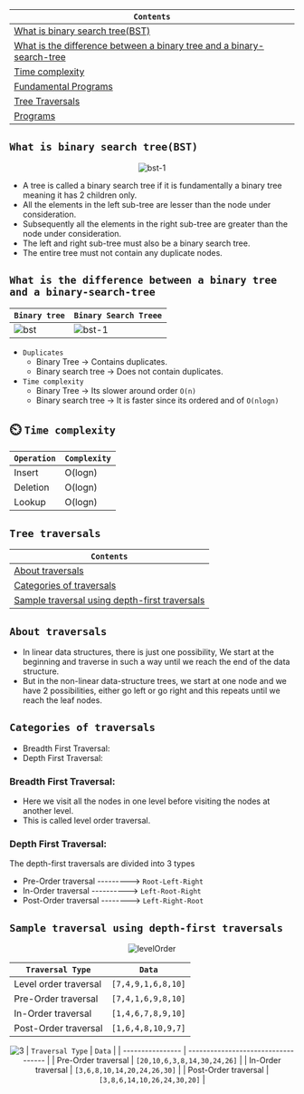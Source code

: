 <div align="center">
  
| `Contents` |
| ---------- |
| [What is binary search tree(BST)](https://github.com/devrath/studious-ds-adventure/blob/main/collection/Trees/BinaryTree/BinarySearchTree/README.md#what-is-binary-search-treebst) |
| [What is the difference between a binary tree and a binary-search-tree](https://github.com/devrath/studious-ds-adventure/blob/main/collection/Trees/BinaryTree/BinarySearchTree/README.md#what-is-the-difference-between-a-binary-tree-and-a-binary-search-tree) |
| [Time complexity](https://github.com/devrath/studious-ds-adventure/blob/main/collection/Trees/BinaryTree/BinarySearchTree/README.md#%EF%B8%8F-time-complexity) |
| [Fundamental Programs](https://github.com/devrath/studious-ds-adventure/tree/main/collection/Trees/BinaryTree/BinarySearchTree/Fundamentals) |
| [Tree Traversals](https://github.com/devrath/studious-ds-adventure/blob/main/collection/Trees/BinaryTree/BinarySearchTree/README.md#tree-traversals) |
| [Programs](https://github.com/devrath/studious-ds-adventure/tree/main/collection/Trees/BinaryTree/BinarySearchTree/Programs) |

</div>


## `What is binary search tree(BST)`

<div align="center">
  
![bst-1](https://github.com/devrath/studious-ds-adventure/assets/1456191/2aeab9ec-b11d-43f7-8ea6-c0ee55834d80)

</div>

* A tree is called a binary search tree if it is fundamentally a binary tree meaning it has 2 children only.
* All the elements in the left sub-tree are lesser than the node under consideration.
* Subsequently all the elements in the right sub-tree are greater than the node under consideration.
* The left and right sub-tree must also be a binary search tree.
* The entire tree must not contain any duplicate nodes.

## `What is the difference between a binary tree and a binary-search-tree`

| `Binary tree` | `Binary Search Treee` |
| ------------- | --------------------- |
| ![bst](https://github.com/devrath/studious-ds-adventure/assets/1456191/cb132f95-0031-4a49-9bea-0b1d9bf6a50b) | ![bst-1](https://github.com/devrath/studious-ds-adventure/assets/1456191/2aeab9ec-b11d-43f7-8ea6-c0ee55834d80) | 

* `Duplicates`
  *  Binary Tree -> Contains duplicates.
  *  Binary search tree -> Does not contain duplicates.
* `Time complexity`
  * Binary Tree -> Its slower around order `O(n)`
  * Binary search tree -> It is faster since its ordered and of `O(nlogn)`
 
## ⏲️ `Time complexity`  
| `Operation` | `Complexity` |
| ----------- | ------------ |
| Insert | O(logn) |
| Deletion | O(logn) |
| Lookup | O(logn) |

## `Tree traversals`

<div align="center">
  
| `Contents` |
| ---------- |
| [About traversals](https://github.com/devrath/studious-ds-adventure/blob/main/collection/Trees/BinaryTree/BinarySearchTree/README.md#about-traversals) |
| [Categories of traversals](https://github.com/devrath/studious-ds-adventure/blob/main/collection/Trees/BinaryTree/BinarySearchTree/README.md#categories-of-traversals) |
| [Sample traversal using depth-first traversals]() |

</div>


## `About traversals`
* In linear data structures, there is just one possibility, We start at the beginning and traverse in such a way until we reach the end of the data structure.
* But in the non-linear data-structure trees, we start at one node and we have 2 possibilities, either go left or go right and this repeats until we reach the leaf nodes.

## `Categories of traversals`
* Breadth First Traversal:
* Depth First Traversal:
  
### Breadth First Traversal:
* Here we visit all the nodes in one level before visiting the nodes at another level.
* This is called level order traversal.

### Depth First Traversal:   
The depth-first traversals are divided into 3 types
* Pre-Order traversal ---------> `Root-Left-Right`
* In-Order traversal ----------> `Left-Root-Right`
* Post-Order traversal --------> `Left-Right-Root`

## `Sample traversal using depth-first traversals`  
<div align="center">
  
![levelOrder](https://github.com/devrath/studious-ds-adventure/assets/1456191/0ec9f489-8128-4251-8b31-638280ef9ae6)

| `Traversal Type` | `Data`                     |
| ---------------- | -------------------------- |
| Level order traversal | ` [7,4,9,1,6,8,10] ` |
| Pre-Order traversal  | ` [7,4,1,6,9,8,10] `   |
| In-Order traversal   | ` [1,4,6,7,8,9,10] `   |
| Post-Order traversal | ` [1,6,4,8,10,9,7] `   |

![3](https://github.com/devrath/studious-ds-adventure/assets/1456191/122077d0-a4aa-4f6f-a3c0-1cfc1de9f4c1)
| `Traversal Type` | `Data`                              |
| ---------------- | ----------------------------------- |
| Pre-Order traversal  | ` [20,10,6,3,8,14,30,24,26] `   |
| In-Order traversal   | ` [3,6,8,10,14,20,24,26,30] `   |
| Post-Order traversal | ` [3,8,6,14,10,26,24,30,20] `   |

</div>
